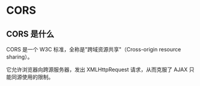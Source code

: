 # CORS

## CORS 是什么

CORS 是一个 W3C 标准，全称是"跨域资源共享"（Cross-origin resource sharing）。

它允许浏览器向跨源服务器，发出 XMLHttpRequest 请求，从而克服了 AJAX 只能同源使用的限制。

